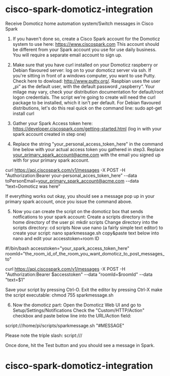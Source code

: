 # cisco-spark-domoticz-integration

Receive Domoticz home automation system/Switch messages in Cisco Spark

1. If you haven't done so, create a Cisco Spark account for the Domoticz system to use here: https://www.ciscospark.com
This account should be different from your Spark account you use for use daily business. 
You will require a separate email account to sign up.

2. Make sure that you have curl installed on your Domoticz raspberry or Debian flavoured server:
log on to your domoticz server via ssh. If you're sitting in front of a windows computer, you want to use Putty. Check here to dowload: http://www.putty.org/.
Raspbian uses the user „pi“ as the default user, with the default password „raspberry“. Your milage may vary, check your distribution documentation for default/root logon credentials. The script we're going to create will need the curl package to be installed, which it isn't per default. For Debian flavoured distributions,  let's do this real quick on the command line: sudo apt-get install curl

3. Gather your Spark Access token here: https://developer.ciscospark.com/getting-started.html (log in with your spark account created in step one)

4. Replace the string "your_personal_access_token_here" in the command line below with your actual access token you gathered in step3. Replace your_primary_spark_account@acme.com with the email you signed up with for your primary spark account.

curl https://api.ciscospark.com/v1/messages -X POST -H "Authorization:Bearer your-personal_acces_token_here” --data toPersonEmail=your_primary_spark_account@acme.com --data “text=Domoticz was here”

If everything works out okay, you should see a message pop up in your primary spark account, once you issue the command above.

5. Now you can create the script on the domoticz box that sends notfications to your spark account:
Create a scripts directory in the home directory of the user pi:
mkdir scripts
Change directory into the scripts directory:
cd scripts
Now use nano (a fairly simple text editor) to create your script:
nano sparkmessage.sh
copy&paste text below into nano and edit your accesstoken+room ID

#!/bin/bash
accesstoken="your_spark_access_token_here"
roomId="the_room_id_of_the_room_you_want_domoticz_to_post_messages_to"

curl https://api.ciscospark.com/v1/messages -X POST -H "Authorization:Bearer $accesstoken" --data "roomId=$roomId" --data "text=$1"

Save your script by pressing Ctrl-O.
Exit the editor by pressing Ctrl-X
make the script executable: chmod 755 sparkmessage.sh

6. Now the domoticz part: Open the Domoticz Web UI and go to Setup/Settings/Notifications
Check the "Custom/HTTP/Action" checkbox and paste below line  into the URL/Action field:

script:///home/pi/scripts/sparkmessage.sh "#MESSAGE" 

Please note the triple slash: script:///

Once done, hit the Test button and you should see a message in Spark.


# cisco-spark-domoticz-integration
